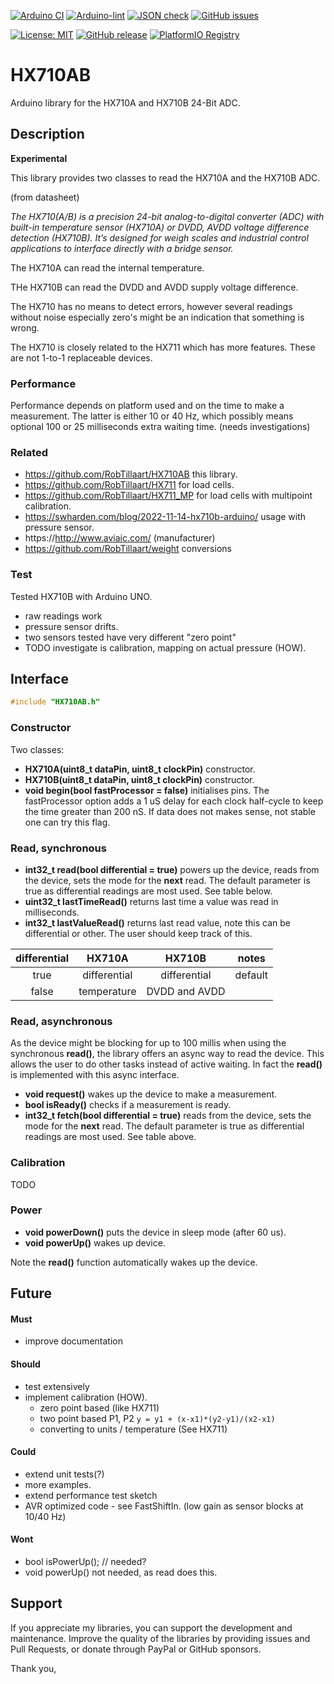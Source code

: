 
[![Arduino CI](https://github.com/RobTillaart/HX710AB/workflows/Arduino%20CI/badge.svg)](https://github.com/marketplace/actions/arduino_ci)
[![Arduino-lint](https://github.com/RobTillaart/HX710AB/actions/workflows/arduino-lint.yml/badge.svg)](https://github.com/RobTillaart/HX710AB/actions/workflows/arduino-lint.yml)
[![JSON check](https://github.com/RobTillaart/HX710AB/actions/workflows/jsoncheck.yml/badge.svg)](https://github.com/RobTillaart/HX710AB/actions/workflows/jsoncheck.yml)
[![GitHub issues](https://img.shields.io/github/issues/RobTillaart/HX710AB.svg)](https://github.com/RobTillaart/HX710AB/issues)

[![License: MIT](https://img.shields.io/badge/license-MIT-green.svg)](https://github.com/RobTillaart/HX710AB/blob/master/LICENSE)
[![GitHub release](https://img.shields.io/github/release/RobTillaart/HX710AB.svg?maxAge=3600)](https://github.com/RobTillaart/HX710AB/releases)
[![PlatformIO Registry](https://badges.registry.platformio.org/packages/robtillaart/library/HX710AB.svg)](https://registry.platformio.org/libraries/robtillaart/HX710AB)


# HX710AB

Arduino library for the HX710A and HX710B 24-Bit ADC.


## Description

**Experimental**

This library provides two classes to read the HX710A and the HX710B ADC.

(from datasheet)

_The HX710(A/B) is a precision 24-bit analog-to-digital converter (ADC) with built-in
temperature sensor (HX710A) or DVDD, AVDD voltage difference detection (HX710B).
It’s designed for weigh scales and industrial control applications to interface
directly with a bridge sensor._

The HX710A can read the internal temperature.

THe HX710B can read the DVDD and AVDD supply voltage difference.

The HX710 has no means to detect errors, however several readings without noise
especially zero's might be an indication that something is wrong.

The HX710 is closely related to the HX711 which has more features.
These are not 1-to-1 replaceable devices.


### Performance

Performance depends on platform used and on the time to make a measurement.
The latter is either 10 or 40 Hz, which possibly means optional 100 or 25
milliseconds extra waiting time. (needs investigations)


### Related

- https://github.com/RobTillaart/HX710AB  this library.
- https://github.com/RobTillaart/HX711  for load cells.
- https://github.com/RobTillaart/HX711_MP  for load cells with multipoint calibration.
- https://swharden.com/blog/2022-11-14-hx710b-arduino/  usage with pressure sensor.
- https://http://www.aviaic.com/  (manufacturer)
- https://github.com/RobTillaart/weight  conversions


### Test

Tested HX710B with Arduino UNO.
- raw readings work
- pressure sensor drifts.
- two sensors tested have very different "zero point"
- TODO investigate is calibration, mapping on actual pressure (HOW).


## Interface

```cpp
#include "HX710AB.h"
```

### Constructor

Two classes:

- **HX710A(uint8_t dataPin, uint8_t clockPin)** constructor.
- **HX710B(uint8_t dataPin, uint8_t clockPin)** constructor.
- **void begin(bool fastProcessor = false)** initialises pins.
The fastProcessor option adds a 1 uS delay for each clock half-cycle
to keep the time greater than 200 nS. 
If data does not makes sense, not stable one can try this flag.

### Read, synchronous

- **int32_t read(bool differential = true)** powers up the device,
reads from the device, sets the mode for the **next** read.
The default parameter is true as differential readings are most used.
See table below.
- **uint32_t lastTimeRead()** returns last time a value was read in milliseconds.
- **int32_t lastValueRead()** returns last read value, note this can be
differential or other. The user should keep track of this.

|  differential  |  HX710A         |  HX710B         |  notes    |
|:--------------:|:---------------:|:---------------:|:---------:|
|   true         |  differential   |  differential   |  default  |
|   false        |  temperature    |  DVDD and AVDD  |

### Read, asynchronous

As the device might be blocking for up to 100 millis when using the synchronous
**read()**, the library offers an async way to read the device. 
This allows the user to do other tasks instead of active waiting.
In fact the **read()** is implemented with this async interface.

- **void request()** wakes up the device to make a measurement.
- **bool isReady()** checks if a measurement is ready.
- **int32_t fetch(bool differential = true)** 
reads from the device, sets the mode for the **next** read.
The default parameter is true as differential readings are most used.
See table above.

### Calibration

TODO


### Power

- **void powerDown()** puts the device in sleep mode (after 60 us).
- **void powerUp()** wakes up device.

Note the **read()** function automatically wakes up the device.

## Future

#### Must

- improve documentation

#### Should

- test extensively
- implement calibration (HOW).
  - zero point based (like HX711)
  - two point based P1, P2  ```y = y1 + (x-x1)*(y2-y1)/(x2-x1)```
  - converting to units / temperature  (See HX711)

#### Could

- extend unit tests(?)
- more examples.
- extend performance test sketch
- AVR optimized code - see FastShiftIn.
  (low gain as sensor blocks at 10/40 Hz)

#### Wont

- bool isPowerUp();  //  needed?
- void powerUp() not needed, as read does this.

## Support

If you appreciate my libraries, you can support the development and maintenance.
Improve the quality of the libraries by providing issues and Pull Requests, or
donate through PayPal or GitHub sponsors.

Thank you,


